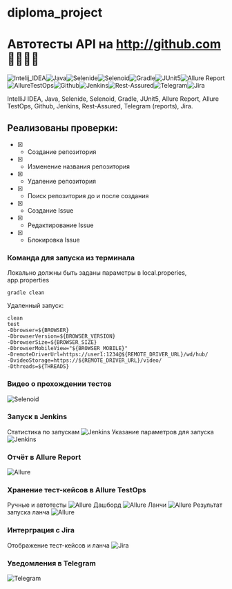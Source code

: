 # diploma_project
# Автотесты API на http://github.com 🚀👨‍💻🚀


![Intelij_IDEA](src/test/resources/tpl/Intelij_IDEA.png)![Java](src/test/resources/tpl/Java.png)![Selenide](src/test/resources/tpl/Selenide.png)![Selenoid](src/test/resources/tpl/Selenoid.png)![Gradle](src/test/resources/tpl/Gradle.png)![JUnit5](src/test/resources/tpl/JUnit5.png)![Allure Report](src/test/resources/tpl/Allure_Report.png)![AllureTestOps](src/test/resources/tpl/AllureTestOps.png)![Github](src/test/resources/tpl/Github.png)![Jenkins](src/test/resources/tpl/Jenkins.png)![Rest-Assured](src/test/resources/tpl/Rest-Assured.png)![Telegram](src/test/resources/tpl/Telegram.png)![Jira](src/test/resources/tpl/Jira.png)

IntelliJ IDEA, Java, Selenide, Selenoid, Gradle, JUnit5, Allure Report, Allure TestOps, Github, Jenkins, Rest-Assured,
Telegram (reports), Jira.

## Реализованы проверки:
- [X] - Создание репозитория
- [X] - Изменение названия репозитория
- [X] - Удаление репозитория
- [X] - Поиск репозитория до и после создания
- [X] - Создание Issue
- [X] - Редактирование Issue
- [X] - Блокировка Issue

### Команда для запуска из терминала
Локально должны быть заданы параметры в local.properies, app.properties
```
gradle clean
```
Удаленный запуск:
```
clean
test
-Dbrowser=${BROWSER}
-DbrowserVersion=${BROWSER_VERSION}
-DbrowserSize=${BROWSER_SIZE}
-DbrowserMobileView="${BROWSER_MOBILE}"
-DremoteDriverUrl=https://user1:1234@${REMOTE_DRIVER_URL}/wd/hub/
-DvideoStorage=https://${REMOTE_DRIVER_URL}/video/
-Dthreads=${THREADS}
```
### Видео о прохождении тестов
![Selenoid](src/test/resources/files/Selenoid.gif)

### Запуск в Jenkins
Статистика по запускам
![Jenkins](src/test/resources/files/Jenkins_1.png)
Указание параметров для запуска
![Jenkins](src/test/resources/files/Jenkins_2.png)

### Отчёт в Allure Report
![Allure](src/test/resources/files/AllureReport.png)

### Хранение тест-кейсов в Allure TestOps
Ручные и автотесты
![Allure](src/test/resources/files/AllureTestOps_3.png)
Дашборд
![Allure](src/test/resources/files/AllureTestOps_4.png)
Ланчи
![Allure](src/test/resources/files/AllureTestOps_5.png)
Результат запуска ланча
![Allure](src/test/resources/files/AllureTestOps_1.png)

### Интерграция с Jira
Отображение тест-кейсов и ланча
![Jira](src/test/resources/files/Jira.png)

### Уведомления в Telegram
![Telegram](src/test/resources/files/Telegram.png)
